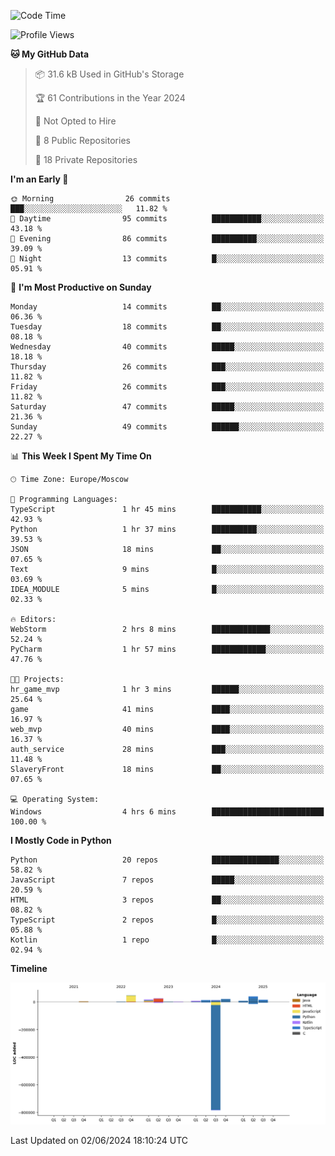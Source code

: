 <!--START_SECTION:waka-->
![Code Time](http://img.shields.io/badge/Code%20Time-347%20hrs%2034%20mins-blue)

![Profile Views](http://img.shields.io/badge/Profile%20Views-0-blue)

**🐱 My GitHub Data** 

> 📦 31.6 kB Used in GitHub's Storage 
 > 
> 🏆 61 Contributions in the Year 2024
 > 
> 🚫 Not Opted to Hire
 > 
> 📜 8 Public Repositories 
 > 
> 🔑 18 Private Repositories 
 > 
**I'm an Early 🐤** 

```text
🌞 Morning                26 commits          ███░░░░░░░░░░░░░░░░░░░░░░   11.82 % 
🌆 Daytime                95 commits          ███████████░░░░░░░░░░░░░░   43.18 % 
🌃 Evening                86 commits          ██████████░░░░░░░░░░░░░░░   39.09 % 
🌙 Night                  13 commits          █░░░░░░░░░░░░░░░░░░░░░░░░   05.91 % 
```
📅 **I'm Most Productive on Sunday** 

```text
Monday                   14 commits          ██░░░░░░░░░░░░░░░░░░░░░░░   06.36 % 
Tuesday                  18 commits          ██░░░░░░░░░░░░░░░░░░░░░░░   08.18 % 
Wednesday                40 commits          █████░░░░░░░░░░░░░░░░░░░░   18.18 % 
Thursday                 26 commits          ███░░░░░░░░░░░░░░░░░░░░░░   11.82 % 
Friday                   26 commits          ███░░░░░░░░░░░░░░░░░░░░░░   11.82 % 
Saturday                 47 commits          █████░░░░░░░░░░░░░░░░░░░░   21.36 % 
Sunday                   49 commits          ██████░░░░░░░░░░░░░░░░░░░   22.27 % 
```


📊 **This Week I Spent My Time On** 

```text
🕑︎ Time Zone: Europe/Moscow

💬 Programming Languages: 
TypeScript               1 hr 45 mins        ███████████░░░░░░░░░░░░░░   42.93 % 
Python                   1 hr 37 mins        ██████████░░░░░░░░░░░░░░░   39.53 % 
JSON                     18 mins             ██░░░░░░░░░░░░░░░░░░░░░░░   07.65 % 
Text                     9 mins              █░░░░░░░░░░░░░░░░░░░░░░░░   03.69 % 
IDEA_MODULE              5 mins              █░░░░░░░░░░░░░░░░░░░░░░░░   02.33 % 

🔥 Editors: 
WebStorm                 2 hrs 8 mins        █████████████░░░░░░░░░░░░   52.24 % 
PyCharm                  1 hr 57 mins        ████████████░░░░░░░░░░░░░   47.76 % 

🐱‍💻 Projects: 
hr_game_mvp              1 hr 3 mins         ██████░░░░░░░░░░░░░░░░░░░   25.64 % 
game                     41 mins             ████░░░░░░░░░░░░░░░░░░░░░   16.97 % 
web_mvp                  40 mins             ████░░░░░░░░░░░░░░░░░░░░░   16.37 % 
auth_service             28 mins             ███░░░░░░░░░░░░░░░░░░░░░░   11.48 % 
SlaveryFront             18 mins             ██░░░░░░░░░░░░░░░░░░░░░░░   07.65 % 

💻 Operating System: 
Windows                  4 hrs 6 mins        █████████████████████████   100.00 % 
```

**I Mostly Code in Python** 

```text
Python                   20 repos            ███████████████░░░░░░░░░░   58.82 % 
JavaScript               7 repos             █████░░░░░░░░░░░░░░░░░░░░   20.59 % 
HTML                     3 repos             ██░░░░░░░░░░░░░░░░░░░░░░░   08.82 % 
TypeScript               2 repos             █░░░░░░░░░░░░░░░░░░░░░░░░   05.88 % 
Kotlin                   1 repo              █░░░░░░░░░░░░░░░░░░░░░░░░   02.94 % 
```



**Timeline**

![Lines of Code chart](https://raw.githubusercontent.com/adlemx/adlemx/main/assets/bar_graph.png)


 Last Updated on 02/06/2024 18:10:24 UTC
<!--END_SECTION:waka-->
